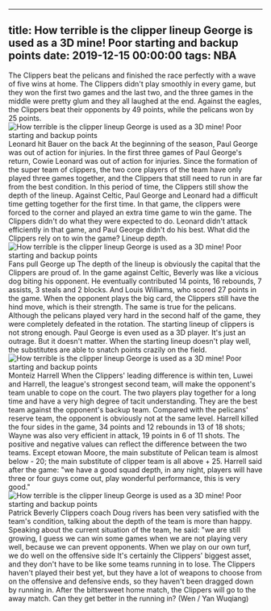 
---
title: How terrible is the clipper lineup George is used as a 3D mine! Poor starting and backup points
date: 2019-12-15 00:00:00
tags:  NBA
---
The Clippers beat the pelicans and finished the race perfectly with a wave of five wins at home. The Clippers didn't play smoothly in every game, but they won the first two games and the last two, and the three games in the middle were pretty glum and they all laughed at the end. Against the eagles, the Clippers beat their opponents by 49 points, while the pelicans won by 25 points.
![How terrible is the clipper lineup George is used as a 3D mine! Poor starting and backup points](551c1c6206fb44acabae231e0b6f61cf.jpg)
Leonard hit Bauer on the back
At the beginning of the season, Paul George was out of action for injuries. In the first three games of Paul George's return, Cowie Leonard was out of action for injuries. Since the formation of the super team of clippers, the two core players of the team have only played three games together, and the Clippers that still need to run in are far from the best condition. In this period of time, the Clippers still show the depth of the lineup.
Against Celtic, Paul George and Leonard had a difficult time getting together for the first time. In that game, the clippers were forced to the corner and played an extra time game to win the game. The Clippers didn't do what they were expected to do. Leonard didn't attack efficiently in that game, and Paul George didn't do his best. What did the Clippers rely on to win the game? Lineup depth.
![How terrible is the clipper lineup George is used as a 3D mine! Poor starting and backup points](6d2e5a32924e49d4b4a3c23dbf2df249.jpg)
Fans pull George up
The depth of the lineup is obviously the capital that the Clippers are proud of. In the game against Celtic, Beverly was like a vicious dog biting his opponent. He eventually contributed 14 points, 16 rebounds, 7 assists, 3 steals and 2 blocks. And Louis Williams, who scored 27 points in the game. When the opponent plays the big card, the Clippers still have the hind move, which is their strength.
The same is true for the pelicans. Although the pelicans played very hard in the second half of the game, they were completely defeated in the rotation. The starting lineup of clippers is not strong enough. Paul George is even used as a 3D player. It's just an outrage. But it doesn't matter. When the starting lineup doesn't play well, the substitutes are able to snatch points crazily on the field.
![How terrible is the clipper lineup George is used as a 3D mine! Poor starting and backup points](37cd4dc544734f319510a628c7713290.jpg)
Monteiz Harrell
When the Clippers' leading difference is within ten, Luwei and Harrell, the league's strongest second team, will make the opponent's team unable to cope on the court. The two players play together for a long time and have a very high degree of tacit understanding. They are the best team against the opponent's backup team. Compared with the pelicans' reserve team, the opponent is obviously not at the same level.
Harrell killed the four sides in the game, 34 points and 12 rebounds in 13 of 18 shots; Wayne was also very efficient in attack, 19 points in 6 of 11 shots. The positive and negative values can reflect the difference between the two teams. Except etowan Moore, the main substitute of Pelican team is almost below - 20; the main substitute of clipper team is all above + 25.
Harrell said after the game: "we have a good squad depth, in any night, players will have three or four guys come out, play wonderful performance, this is very good."
![How terrible is the clipper lineup George is used as a 3D mine! Poor starting and backup points](d7161f6797914426a6b7ff4a95f4561b.jpg)
Patrick Beverly
Clippers coach Doug rivers has been very satisfied with the team's condition, talking about the depth of the team is more than happy. Speaking about the current situation of the team, he said: "we are still growing, I guess we can win some games when we are not playing very well, because we can prevent opponents. When we play on our own turf, we do well on the offensive side
It's certainly the Clippers' biggest asset, and they don't have to be like some teams running in to lose. The Clippers haven't played their best yet, but they have a lot of weapons to choose from on the offensive and defensive ends, so they haven't been dragged down by running in. After the bittersweet home match, the Clippers will go to the away match. Can they get better in the running in?
(Wen / Yan Wuqiang)